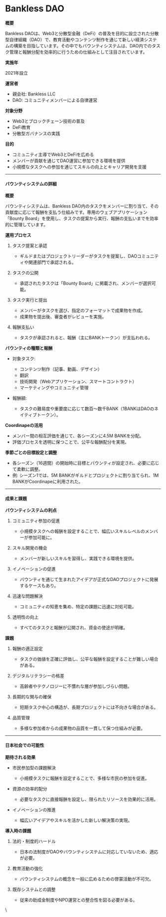 # Bankless DAO

**概要**

Bankless DAOは、Web3と分散型金融（DeFi）の普及を目的に設立された分散型自律組織（DAO）で、教育活動やコンテンツ制作を通じて新しい経済システムの構築を目指しています。その中でもバウンティシステムは、DAO内でのタスク管理と報酬分配を効率的に行うための仕組みとして注目されています。

**実施年**

2021年設立

**運営者**

* 親会社: Bankless LLC
* DAO: コミュニティメンバーによる自律運営

**対象分野**

* Web3とブロックチェーン技術の普及
* DeFi教育
* 分散型ガバナンスの実践

**目的**

* コミュニティ主導でWeb3とDeFiを広める
* メンバーが貢献を通じてDAO運営に参加できる環境を提供
* 小規模なタスクへの参加を通じてスキルの向上とキャリア開発を支援

***

#### バウンティシステムの詳細

**概要**

バウンティシステムは、Bankless DAO内のタスクをメンバーに割り当て、その貢献度に応じて報酬を支払う仕組みです。専用のウェブアプリケーション「Bounty Board」を使用し、タスクの提案から実行、報酬の支払いまでを効率的に管理しています。

**運用プロセス**

1. タスク提案と承認
   * ギルドまたはプロジェクトリーダーがタスクを提案し、DAOコミュニティや関連部門で承認される。

2. タスクの公開
   * 承認されたタスクは「Bounty Board」に掲載され、メンバーが選択可能。

3. タスク実行と提出
   * メンバーがタスクを選び、指定のフォーマットで成果物を作成。
   * 成果物を提出後、審査者がレビューを実施。

4. 報酬支払い
   * タスクが承認されると、報酬（主にBANKトークン）が支払われる。

**バウンティの種類と報酬**

* 対象タスク:
  * コンテンツ制作（記事、動画、デザイン）
  * 翻訳
  * 技術開発（Webアプリケーション、スマートコントラクト）
  * マーケティングやコミュニティ管理

* 報酬額:
  * タスクの難易度や重要度に応じて数百～数千BANK（1BANKはDAOのネイティブトークン）。

**Coordinapeの活用**

* メンバー間の相互評価を通じて、各シーズンに4.5M BANKを分配。
* 評価プロセスを透明に保つことで、公平な報酬配分を実現。

**季節ごとの目標設定と調整**

* 各シーズン（16週間）の開始時に目標とバウンティが設定され、必要に応じて柔軟に調整。
* 例: シーズン1では、5M BANKがギルドとプロジェクトに割り当てられ、1M BANKがCoordinapeに利用された。

***

#### 成果と課題

**バウンティシステムの利点**

1. コミュニティ参加の促進
   * 小規模タスクへの報酬を設定することで、幅広いスキルレベルのメンバーが参加可能に。

2. スキル開発の機会
   * メンバーが新しいスキルを習得し、実践できる環境を提供。

3. イノベーションの促進
   * バウンティを通じて生まれたアイデアが正式なDAOプロジェクトに発展するケースもあり。

4. 迅速な問題解決
   * コミュニティの知恵を集め、特定の課題に迅速に対処可能。

5. 透明性の向上
   * すべてのタスクと報酬が公開され、資金の使途が明確。

**課題**

1. 報酬の適正設定
   * タスクの価値を正確に評価し、公平な報酬を設定することが難しい場合がある。

2. デジタルリテラシーの格差
   * 高齢者やテクノロジーに不慣れな層が参加しづらい問題。

3. 長期的な関与の確保
   * 短期タスク中心の構造が、長期プロジェクトには不向きな場合がある。

4. 品質管理
   * 多様な参加者からの成果物の品質を一貫して保つ仕組みが必要。

***

#### 日本社会での可能性

**期待される効果**

* 市民参加型の課題解決
  * 小規模タスクに報酬を設定することで、多様な市民の参加を促進。

* 資源の効率的配分
  * 必要なタスクに直接報酬を設定し、限られたリソースを効果的に活用。

* イノベーションの推進
  * 幅広いアイデアやスキルを活かした新しい解決策の実現。

**導入時の課題**

1. 法的・制度的ハードル
   * 日本の法制度がDAOやバウンティシステムに対応していないため、適応が必要。

2. 教育活動の強化
   * バウンティシステムの概念を一般に広めるための啓蒙活動が不可欠。

3. 既存システムとの調整
   * 従来の助成金制度やNPO運営との整合性を図る必要がある。

\
